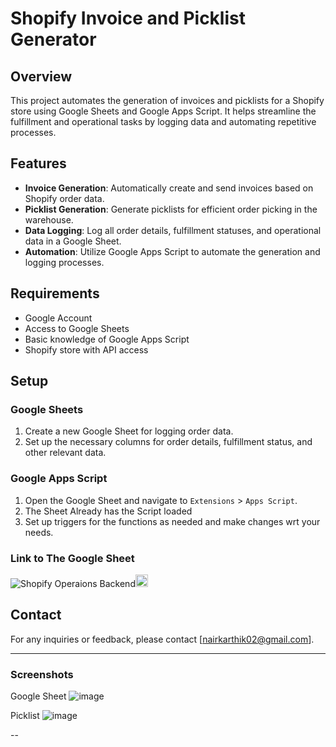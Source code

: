# Shopify Invoice and Picklist Generator

## Overview

This project automates the generation of invoices and picklists for a Shopify store using Google Sheets and Google Apps Script. It helps streamline the fulfillment and operational tasks by logging data and automating repetitive processes.

## Features

- **Invoice Generation**: Automatically create and send invoices based on Shopify order data.
- **Picklist Generation**: Generate picklists for efficient order picking in the warehouse.
- **Data Logging**: Log all order details, fulfillment statuses, and operational data in a Google Sheet.
- **Automation**: Utilize Google Apps Script to automate the generation and logging processes.

## Requirements

- Google Account
- Access to Google Sheets
- Basic knowledge of Google Apps Script
- Shopify store with API access

## Setup

### Google Sheets

1. Create a new Google Sheet for logging order data.
2. Set up the necessary columns for order details, fulfillment status, and other relevant data.

### Google Apps Script

1. Open the Google Sheet and navigate to `Extensions` > `Apps Script`.
2. The Sheet Already has the Script loaded
4. Set up triggers for the functions as needed and make changes wrt your needs.

### Link to The Google Sheet
![Shopify Operaions Backend](https://docs.google.com/spreadsheets/d/1r2AihqBnvVbjz-dJh-qg__sB2Qjy28VeWTo1kAH3Je4)<img src="https://github.com/nairkarthik02/shopify-ops/assets/85906964/439cbed4-71dc-4b91-a62e-42f3b4a47586" alt="Google Sheets Logo" width="20" height="20">




## Contact

For any inquiries or feedback, please contact [nairkarthik02@gmail.com].

---

### Screenshots

Google Sheet
![image](https://github.com/nairkarthik02/shopify-ops/assets/85906964/bacf372a-7601-434f-8700-57049b4661f9)


Picklist
![image](https://github.com/nairkarthik02/shopify-ops/assets/85906964/20d986f2-8485-4d3f-9d99-49f23185c3b6)





--
